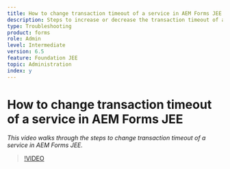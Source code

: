 ```yaml
---
title: How to change transaction timeout of a service in AEM Forms JEE
description: Steps to increase or decrease the transaction timeout of a service in AEM Forms JEE
type: Troubleshooting
product: forms 
role: Admin 
level: Intermediate
version: 6.5
feature: Foundation JEE
topic: Administration
index: y
---
```


# How to change transaction timeout of a service in AEM Forms JEE

*This video walks through the steps to change transaction timeout of a service in AEM Forms JEE.*

>[!VIDEO](https://video.tv.adobe.com/v/335495?quality=9&learn=on)

